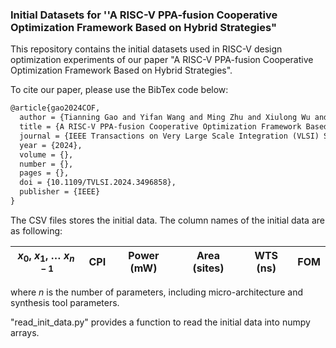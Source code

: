 ### Initial Datasets for ''A RISC-V PPA-fusion Cooperative Optimization Framework Based on Hybrid Strategies"

This repository contains the initial datasets used in RISC-V design optimization experiments of our paper "A RISC-V PPA-fusion Cooperative Optimization Framework Based on Hybrid Strategies". 

To cite our paper, please use the BibTex code below:

```latex
@article{gao2024COF,
  author = {Tianning Gao and Yifan Wang and Ming Zhu and Xiulong Wu and Dian Zhou and Zhaori Bi},
  title = {A RISC-V PPA-fusion Cooperative Optimization Framework Based on Hybrid Strategies},
  journal = {IEEE Transactions on Very Large Scale Integration (VLSI) Systems},
  year = {2024},
  volume = {},
  number = {},
  pages = {},
  doi = {10.1109/TVLSI.2024.3496858},
  publisher = {IEEE}
}
```

The CSV files stores the initial data. The column names of the initial data are as following:

| **$x_0$, $x_1$, $\dots$ $x_{n-1}$** | CPI  | Power (mW) | Area (sites) | WTS (ns) | FOM  |
| ----------------------------------- | ---- | ---------- | ------------ | -------- | ---- |

where $n$​ is the number of parameters, including micro-architecture and synthesis tool parameters.

"read_init_data.py" provides a function to read the initial data into numpy arrays.

